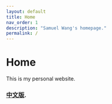 ```yaml
---
layout: default
title: Home
nav_order: 1
description: "Samuel Wang's homepage."
permalink: /
---
```


# Home

This is my personal website.

### [中文版](/zh).
